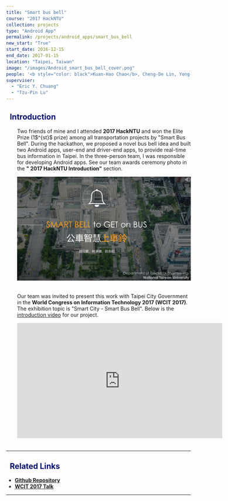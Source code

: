 ```yaml
---
title: "Smart bus bell"
course: "2017 HackNTU"
collection: projects
type: "Android App"
permalink: /projects/android_apps/smart_bus_bell
new_start: "True"
start_date: 2016-12-15
end_date: 2017-01-15
location: "Taipei, Taiwan"
image: "/images/Android_smart_bus_bell_cover.png"
people: '<b style="color: black">Kuan-Hao Chao</b>, Cheng-De Lin, Yong-Song Zhuang'
superviser:
  - "Eric Y. Chuang"
  - "Tzu-Pin Lu"
---
```


<h2 style="color: #000f70"> <i class="fas fa-dot-circle" style="font-size:18px;"></i> &nbsp;&nbsp;Introduction </h2>

<div style="margin-left: 30px">
  <p>Two friends of mine and I attended <b>2017 HackNTU</b> and won the Elite Prize (1$^{st}$ prize) among all transportation projects by "Smart Bus Bell". During the hackathon, we proposed a novel bus bell idea and built two Android apps, user-end and driver-end apps, to provide real-time bus information in Taipei. In the three-person team, I was responsible for developing Android apps. See our team awards ceremony photo in the <b>" 2017 HackNTU Introduction"</b> section.
  </p>
  <img src="/images/smart_bus_bell_image.jpeg">

  <br>
  <br>

  <p>Our team was invited to present this work with Taipei City Government in the <b>World Congress on Information Technology 2017 (WCIT 2017)</b>. The exhibition topic is "Smart City - Smart Bus Bell". Below is the <a href="https://www.youtube.com/watch?v=2ts_NDdfEgQ&ab_channel=%E8%B6%99%E5%86%A0%E8%B1%AA">introduction video</a> for our project.</p>

  <div>
  </div>
  <iframe width="560" height="315" src="https://www.youtube.com/embed/2ts_NDdfEgQ" frameborder="0" allow="accelerometer; autoplay; clipboard-write; encrypted-media; gyroscope; picture-in-picture" allowfullscreen></iframe>

</div>

<br>


---

<h2 style="color: #000f70"> <i class="fas fa-dot-circle" style="font-size:18px;"></i> &nbsp;&nbsp;Related Links </h2>

<ul>
  <li>
    <a href="https://github.com/Kuanhao-Chao/Smart_Bus_Bell_Android_App" target="_blank"><b> Github Repository</b></a>
  </li>
  <li>
    <a href="https://kuanhao-chao.github.io/talks/2017-09-12-exhibition" target="_blank"><b> WCIT 2017 Talk</b></a>
  </li>
</ul>

<div style="margin-left: 30px">
</div>

---
